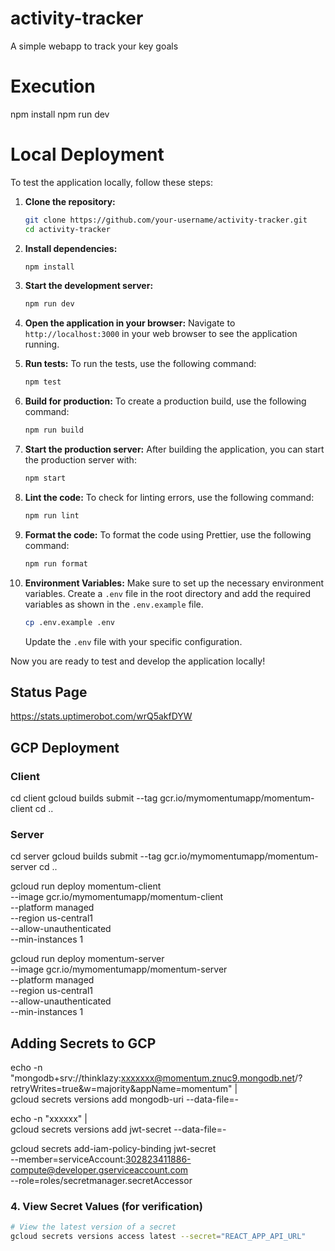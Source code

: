 # activity-tracker
A simple webapp to track your key goals

# Execution
npm install
npm run dev
# Local Deployment

To test the application locally, follow these steps:
1. **Clone the repository:**
   ```sh
   git clone https://github.com/your-username/activity-tracker.git
   cd activity-tracker
   ```

2. **Install dependencies:**
   ```sh
   npm install
   ```

3. **Start the development server:**
   ```sh
   npm run dev
   ```

4. **Open the application in your browser:**
   Navigate to `http://localhost:3000` in your web browser to see the application running.

5. **Run tests:**
   To run the tests, use the following command:
   ```sh
   npm test
   ```

6. **Build for production:**
   To create a production build, use the following command:
   ```sh
   npm run build
   ```

7. **Start the production server:**
   After building the application, you can start the production server with:
   ```sh
   npm start
   ```

8. **Lint the code:**
   To check for linting errors, use the following command:
   ```sh
   npm run lint
   ```

9. **Format the code:**
   To format the code using Prettier, use the following command:
   ```sh
   npm run format
   ```

10. **Environment Variables:**
    Make sure to set up the necessary environment variables. Create a `.env` file in the root directory and add the required variables as shown in the `.env.example` file.

    ```sh
    cp .env.example .env
    ```

    Update the `.env` file with your specific configuration.

Now you are ready to test and develop the application locally!


## Status Page
https://stats.uptimerobot.com/wrQ5akfDYW

## GCP Deployment
### Client
cd client
gcloud builds submit --tag gcr.io/mymomentumapp/momentum-client
cd ..

### Server
cd server
gcloud builds submit --tag gcr.io/mymomentumapp/momentum-server
cd ..

gcloud run deploy momentum-client \
  --image gcr.io/mymomentumapp/momentum-client \
  --platform managed \
  --region us-central1 \
  --allow-unauthenticated \
  --min-instances 1

gcloud run deploy momentum-server \
  --image gcr.io/mymomentumapp/momentum-server \
  --platform managed \
  --region us-central1 \
  --allow-unauthenticated \
  --min-instances 1

## Adding Secrets to GCP

echo -n "mongodb+srv://thinklazy:xxxxxxx@momentum.znuc9.mongodb.net/?retryWrites=true&w=majority&appName=momentum" | \
  gcloud secrets versions add mongodb-uri --data-file=-

echo -n "xxxxxx" | \
  gcloud secrets versions add jwt-secret --data-file=-

gcloud secrets add-iam-policy-binding jwt-secret \
  --member=serviceAccount:302823411886-compute@developer.gserviceaccount.com \
  --role=roles/secretmanager.secretAccessor

### 4. View Secret Values (for verification)
```bash
# View the latest version of a secret
gcloud secrets versions access latest --secret="REACT_APP_API_URL"
```

